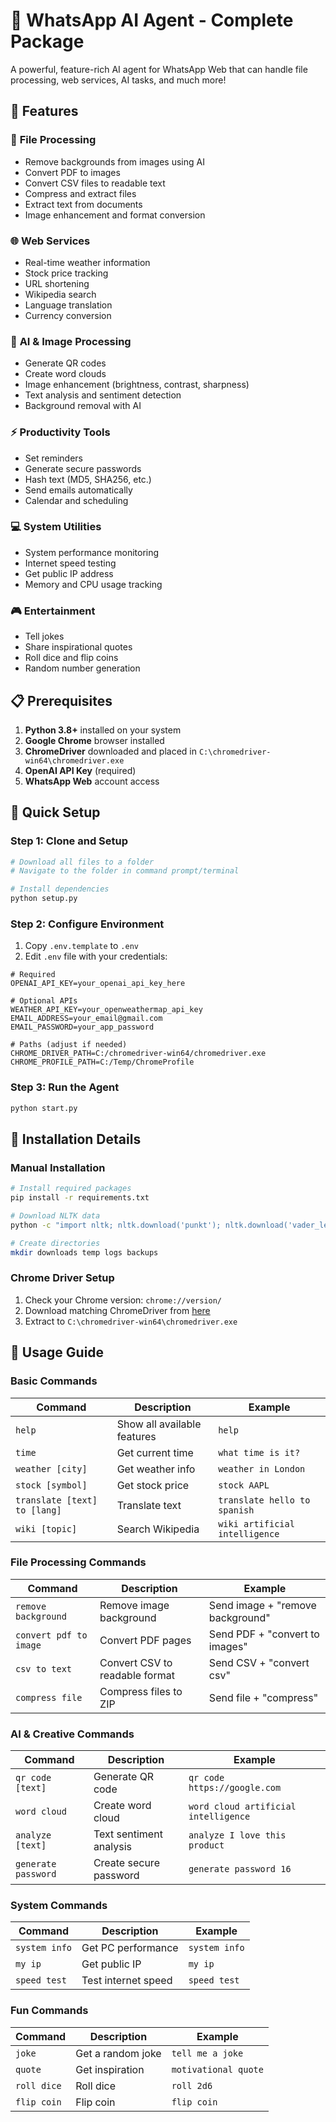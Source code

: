 # 🤖 WhatsApp AI Agent - Complete Package

A powerful, feature-rich AI agent for WhatsApp Web that can handle file processing, web services, AI tasks, and much more!

## 🌟 Features

### 📁 **File Processing**
- Remove backgrounds from images using AI
- Convert PDF to images
- Convert CSV files to readable text
- Compress and extract files
- Extract text from documents
- Image enhancement and format conversion

### 🌐 **Web Services**
- Real-time weather information
- Stock price tracking
- URL shortening
- Wikipedia search
- Language translation
- Currency conversion

### 🤖 **AI & Image Processing**
- Generate QR codes
- Create word clouds
- Image enhancement (brightness, contrast, sharpness)
- Text analysis and sentiment detection
- Background removal with AI

### ⚡ **Productivity Tools**
- Set reminders
- Generate secure passwords
- Hash text (MD5, SHA256, etc.)
- Send emails automatically
- Calendar and scheduling

### 💻 **System Utilities**
- System performance monitoring
- Internet speed testing
- Get public IP address
- Memory and CPU usage tracking

### 🎮 **Entertainment**
- Tell jokes
- Share inspirational quotes
- Roll dice and flip coins
- Random number generation

## 📋 Prerequisites

1. **Python 3.8+** installed on your system
2. **Google Chrome** browser installed
3. **ChromeDriver** downloaded and placed in `C:\chromedriver-win64\chromedriver.exe`
4. **OpenAI API Key** (required)
5. **WhatsApp Web** account access

## 🚀 Quick Setup

### Step 1: Clone and Setup
```bash
# Download all files to a folder
# Navigate to the folder in command prompt/terminal

# Install dependencies
python setup.py
```

### Step 2: Configure Environment
1. Copy `.env.template` to `.env`
2. Edit `.env` file with your credentials:

```env
# Required
OPENAI_API_KEY=your_openai_api_key_here

# Optional APIs
WEATHER_API_KEY=your_openweathermap_api_key
EMAIL_ADDRESS=your_email@gmail.com
EMAIL_PASSWORD=your_app_password

# Paths (adjust if needed)
CHROME_DRIVER_PATH=C:/chromedriver-win64/chromedriver.exe
CHROME_PROFILE_PATH=C:/Temp/ChromeProfile
```

### Step 3: Run the Agent
```bash
python start.py
```

## 🔧 Installation Details

### Manual Installation
```bash
# Install required packages
pip install -r requirements.txt

# Download NLTK data
python -c "import nltk; nltk.download('punkt'); nltk.download('vader_lexicon')"

# Create directories
mkdir downloads temp logs backups
```

### Chrome Driver Setup
1. Check your Chrome version: `chrome://version/`
2. Download matching ChromeDriver from [here](https://chromedriver.chromium.org/)
3. Extract to `C:\chromedriver-win64\chromedriver.exe`

## 📖 Usage Guide

### Basic Commands

| Command | Description | Example |
|---------|-------------|---------|
| `help` | Show all available features | `help` |
| `time` | Get current time | `what time is it?` |
| `weather [city]` | Get weather info | `weather in London` |
| `stock [symbol]` | Get stock price | `stock AAPL` |
| `translate [text] to [lang]` | Translate text | `translate hello to spanish` |
| `wiki [topic]` | Search Wikipedia | `wiki artificial intelligence` |

### File Processing Commands

| Command | Description | Example |
|---------|-------------|---------|
| `remove background` | Remove image background | Send image + "remove background" |
| `convert pdf to image` | Convert PDF pages | Send PDF + "convert to images" |
| `csv to text` | Convert CSV to readable format | Send CSV + "convert csv" |
| `compress file` | Compress files to ZIP | Send file + "compress" |

### AI & Creative Commands

| Command | Description | Example |
|---------|-------------|---------|
| `qr code [text]` | Generate QR code | `qr code https://google.com` |
| `word cloud` | Create word cloud | `word cloud artificial intelligence` |
| `analyze [text]` | Text sentiment analysis | `analyze I love this product` |
| `generate password` | Create secure password | `generate password 16` |

### System Commands

| Command | Description | Example |
|---------|-------------|---------|
| `system info` | Get PC performance | `system info` |
| `my ip` | Get public IP | `my ip` |
| `speed test` | Test internet speed | `speed test` |

### Fun Commands

| Command | Description | Example |
|---------|-------------|---------|
| `joke` | Get a random joke | `tell me a joke` |
| `quote` | Get inspiration | `motivational quote` |
| `roll dice` | Roll dice | `roll 2d6` |
| `flip coin` | Flip coin | `flip coin` |

